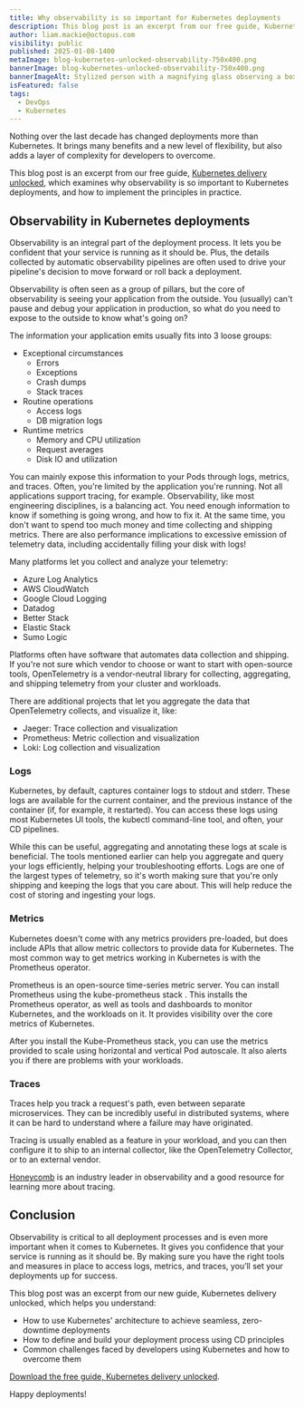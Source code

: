 ```yaml
---
title: Why observability is so important for Kubernetes deployments
description: This blog post is an excerpt from our free guide, Kubernetes delivery unlocked which examines why observability is so important to Kubernetes deployments.
author: liam.mackie@octopus.com
visibility: public
published: 2025-01-08-1400
metaImage: blog-kubernetes-unlocked-observability-750x400.png
bannerImage: blog-kubernetes-unlocked-observability-750x400.png
bannerImageAlt: Stylized person with a magnifying glass observing a box that's being unlocked, containing Kubernetes logos.
isFeatured: false
tags: 
  - DevOps
  - Kubernetes
---
```


Nothing over the last decade has changed deployments more than Kubernetes. It brings many benefits and a new level of flexibility, but also adds a layer of complexity for developers to overcome.

This blog post is an excerpt from our free guide, [Kubernetes delivery unlocked](https://octopus.com/whitepapers/kubernetes-delivery-unlocked), which examines why observability is so important to Kubernetes deployments, and how to implement the principles in practice. 

## Observability in Kubernetes deployments 

Observability is an integral part of the deployment process. It lets you be confident that your service is running as it should be. Plus, the details collected by automatic observability pipelines are often used to drive your pipeline's decision to move forward or roll back a deployment.

Observability is often seen as a group of pillars, but the core of observability is seeing your application from the outside. You (usually) can't pause and debug your application in production, so what do you need to expose to the outside to know what's going on?

The information your application emits usually fits into 3 loose groups:

- Exceptional circumstances
	- Errors
	- Exceptions
	- Crash dumps
	- Stack traces
 - Routine operations
	- Access logs
	- DB migration logs
- Runtime metrics
	- Memory and CPU utilization
	- Request averages
	- Disk IO and utilization

You can mainly expose this information to your Pods through logs, metrics, and traces. Often, you're limited by the application you're running. Not all applications support tracing, for example. Observability, like most engineering disciplines, is a balancing act. You need enough information to know if something is going wrong, and how to fix it. At the same time, you don't want to spend too much money and time collecting and shipping metrics. There are also performance implications to excessive emission of telemetry data, including accidentally filling your disk with logs!

Many platforms let you collect and analyze your telemetry:

- Azure Log Analytics
- AWS CloudWatch
- Google Cloud Logging
- Datadog
- Better Stack
- Elastic Stack
- Sumo Logic

Platforms often have software that automates data collection and shipping. If you're not sure which vendor to choose or want to start with open-source tools, OpenTelemetry is a vendor-neutral library for collecting, aggregating, and shipping telemetry from your cluster and workloads.

There are additional projects that let you aggregate the data that OpenTelemetry collects, and visualize it, like:

- Jaeger: Trace collection and visualization
- Prometheus: Metric collection and visualization
- Loki: Log collection and visualization


### Logs

Kubernetes, by default, captures container logs to stdout and stderr. These logs are available for the current container, and the previous instance of the container (if, for example, it restarted). You can access these logs using most Kubernetes UI tools, the kubectl command-line tool, and often, your CD pipelines. 

While this can be useful, aggregating and annotating these logs at scale is beneficial. The tools mentioned earlier can help you aggregate and query your logs efficiently, helping your troubleshooting efforts. Logs are one of the largest types of telemetry, so it's worth making sure that you're only shipping and keeping the logs that you care about. This will help reduce the cost of storing and ingesting your logs.

### Metrics

Kubernetes doesn't come with any metrics providers pre-loaded, but does include APIs that allow metric collectors to provide data for Kubernetes. The most common way to get metrics working in Kubernetes is with the Prometheus operator.  

Prometheus is an open-source time-series metric server. You can install Prometheus using the kube-prometheus stack . This installs the Prometheus operator, as well as tools and dashboards to monitor Kubernetes, and the workloads on it. It provides visibility over the core metrics of Kubernetes. 

After you install the Kube-Prometheus stack, you can use the metrics provided to scale using horizontal and vertical Pod autoscale. It also alerts you if there are problems with your workloads.

### Traces

Traces help you track a request's path, even between separate microservices.  They can be incredibly useful in distributed systems, where it can be hard to understand where a failure may have originated. 

Tracing is usually enabled as a feature in your workload, and you can then configure it to ship to an internal collector, like the OpenTelemetry Collector, or to an external vendor. 

[Honeycomb](https://www.honeycomb.io/) is an industry leader in observability and a good resource for learning more about tracing.

## Conclusion

Observability is critical to all deployment processes and is even more important when it comes to Kubernetes. It gives you confidence that your service is running as it should be. By making sure you have the right tools and measures in place to access logs, metrics, and traces, you’ll set your deployments up for success. 

This blog post was an excerpt from our new guide, Kubernetes delivery unlocked, which helps you understand:

- How to use Kubernetes' architecture to achieve seamless, zero-downtime deployments
- How to define and build your deployment process using CD principles
- Common challenges faced by developers using Kubernetes and how to overcome them

[Download the free guide, Kubernetes delivery unlocked](https://octopus.com/whitepapers/kubernetes-delivery-unlocked).

Happy deployments! 